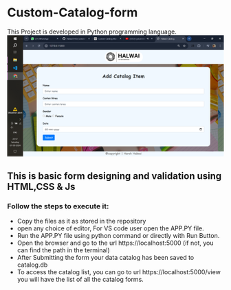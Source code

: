 # Custom-Catalog-form
This Project is developed in Python programming language.
![Logo](./Output/MAIN.png)
## This is basic form designing and validation using HTML,CSS & Js
### Follow the steps to execute it:
- Copy the files as it as stored in the repository 
- open any choice of editor, For VS code user open the APP.PY file.
- Run the APP.PY file using python command or directly with Run Button.
- Open the browser and go to the url https://localhost:5000 (if not, you can find the path in the terminal) 
- After Submitting the form your data catalog has been saved to catalog.db
- To access the catalog list, you can go to url https://localhost:5000/view you will have the list of all the catalog forms.